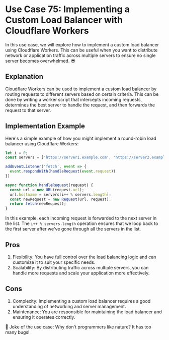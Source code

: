 # Use Case 75: Implementing a Custom Load Balancer with Cloudflare Workers

In this use case, we will explore how to implement a custom load balancer using Cloudflare Workers. This can be useful when you want to distribute network or application traffic across multiple servers to ensure no single server becomes overwhelmed. 😎

## Explanation

Cloudflare Workers can be used to implement a custom load balancer by routing requests to different servers based on certain criteria. This can be done by writing a worker script that intercepts incoming requests, determines the best server to handle the request, and then forwards the request to that server.

## Implementation Example

Here's a simple example of how you might implement a round-robin load balancer using Cloudflare Workers:

```javascript
let i = 0;
const servers = ['https://server1.example.com', 'https://server2.example.com', 'https://server3.example.com'];

addEventListener('fetch', event => {
  event.respondWith(handleRequest(event.request))
})

async function handleRequest(request) {
  const url = new URL(request.url);
  url.hostname = servers[i++ % servers.length];
  const newRequest = new Request(url, request);
  return fetch(newRequest);
}
```

In this example, each incoming request is forwarded to the next server in the list. The `i++ % servers.length` operation ensures that we loop back to the first server after we've gone through all the servers in the list.

## Pros

1. Flexibility: You have full control over the load balancing logic and can customize it to suit your specific needs.
2. Scalability: By distributing traffic across multiple servers, you can handle more requests and scale your application more effectively.

## Cons

1. Complexity: Implementing a custom load balancer requires a good understanding of networking and server management.
2. Maintenance: You are responsible for maintaining the load balancer and ensuring it operates correctly.

🤣 Joke of the use case: Why don't programmers like nature? It has too many bugs!